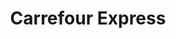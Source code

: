 ---
title: "Carrefour Express"
url: /ciudad-autonoma-de-buenos-aires/carrefour-express-gallo/
shop: Lebensmittel
---